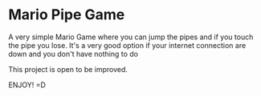 # Mario Pipe Game

A very simple Mario Game where you can jump the pipes and if you touch the pipe you lose.
It's a very good option if your internet connection are down and you don't have nothing to do

This project is open to be improved.

ENJOY! =D

